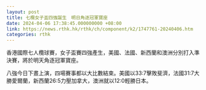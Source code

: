 ```yaml
---
layout: post
title: 七欖女子盃四強誕生　明日角逐冠軍寶座
date: 2024-04-06 17:38:45.000000000 +08:00
link: https://news.rthk.hk/rthk/ch/component/k2/1747761-20240406.htm
categories: rthk
---
```


香港國際七人欖球賽，女子盃賽四強產生，美國、法國、新西蘭和澳洲分別打入準決賽，將於明天角逐冠軍寶座。

八強今日下晝上演，四場賽事都以大比數結束。美國以33:7擊敗斐濟，法國31:7大勝愛爾蘭，新西蘭26:5力壓加拿大，澳洲就以12:0輕勝日本。
